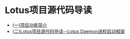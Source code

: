 # Lotus项目源代码导读

* [(一)项目功能简介](overview.md)
* [(二)Lotus项目源代码导读--Lotus Daemon进程启动框架](daemon_frame.md)
